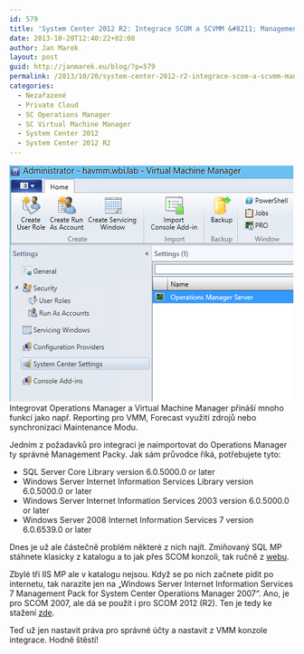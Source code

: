 ```yaml
---
id: 579
title: 'System Center 2012 R2: Integrace SCOM a SCVMM &#8211; Management Packy'
date: 2013-10-20T12:40:22+02:00
author: Jan Marek
layout: post
guid: http://janmarek.eu/blog/?p=579
permalink: /2013/10/20/system-center-2012-r2-integrace-scom-a-scvmm-management-packy/
categories:
  - Nezařazené
  - Private Cloud
  - SC Operations Manager
  - SC Virtual Machine Manager
  - System Center 2012
  - System Center 2012 R2
---
```

[<img class="alignleft size-full wp-image-581" alt="scom-scvmm-integration" src="/wp-content/uploads/2013/10/scom-scvmm-integration.png" width="502" height="418" />](/wp-content/uploads/2013/10/scom-scvmm-integration.png)Integrovat Operations Manager a Virtual Machine Manager přináší mnoho funkcí jako např. Reporting pro VMM, Forecast využití zdrojů nebo synchronizaci Maintenance Modu.

Jedním z požadavků pro integraci je naimportovat do Operations Manager ty správné Management Packy. Jak sám průvodce říká, potřebujete tyto:

  * SQL Server Core Library version 6.0.5000.0 or later
  * Windows Server Internet Information Services Library version 6.0.5000.0 or later
  * Windows Server Internet Information Services 2003 version 6.0.5000.0 or later
  * Windows Server 2008 Internet Information Services 7 version 6.0.6539.0 or later

Dnes je už ale částečně problém některé z nich najít. Zmiňovaný SQL MP stáhnete klasicky z katalogu a to jak přes SCOM konzoli, tak ručně z <a href="http://www.microsoft.com/en-us/download/details.aspx?id=10631" target="_blank">webu</a>.

Zbylé tři IIS MP ale v katalogu nejsou. Když se po nich začnete pídit po internetu, tak narazíte jen na &#8222;Windows Server Internet Information Services 7 Management Pack for System Center Operations Manager 2007&#8220;. Ano, je pro SCOM 2007, ale dá se použít i pro SCOM 2012 (R2). Ten je tedy ke stažení <a href="http://www.microsoft.com/en-us/download/confirmation.aspx?id=9815" target="_blank">zde</a>.

Teď už jen nastavit práva pro správné účty a nastavit z VMM konzole integrace. Hodně štěstí!

